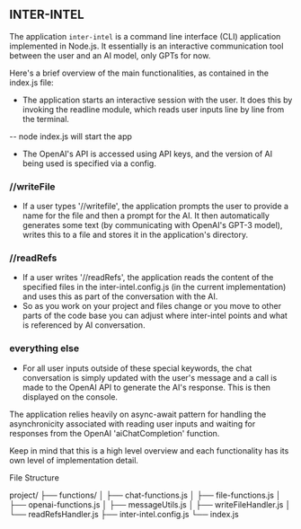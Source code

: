 ## INTER-INTEL

The application `inter-intel` is a command line interface (CLI) application implemented in Node.js. It essentially is an interactive communication tool between the user and an AI model, only GPTs for now.

Here's a brief overview of the main functionalities, as contained in the index.js file:

- The application starts an interactive session with the user. It does this by invoking the readline module, which reads user inputs line by line from the terminal.

-- node index.js will start the app
  
- The OpenAI's API is accessed using API keys, and the version of AI being used is specified via a config. 

### //writeFile
- If a user types '//writefile', the application prompts the user to provide a name for the file and then a prompt for the AI. It then automatically generates some text (by communicating with OpenAI's GPT-3 model), writes this to a file and stores it in the application's directory. 
  
### //readRefs
- If a user writes '//readRefs', the application reads the content of the specified files in the inter-intel.config.js (in the current implementation) and uses this as part of the conversation with the AI.
- So as you work on your project and files change or you move to other parts of the code base you can adjust where inter-intel points and what is referenced by AI conversation.

### everything else
- For all user inputs outside of these special keywords, the chat conversation is simply updated with the user's message and a call is made to the OpenAI API to generate the AI's response. This is then displayed on the console. 

The application relies heavily on async-await pattern for handling the asynchronicity associated with reading user inputs and waiting for responses from the OpenAI 'aiChatCompletion' function. 

Keep in mind that this is a high level overview and each functionality has its own level of implementation detail.


File Structure

project/
├── functions/
│   ├── chat-functions.js
│   ├── file-functions.js
│   ├── openai-functions.js
│   ├── messageUtils.js
│   ├── writeFileHandler.js
│   └── readRefsHandler.js
├── inter-intel.config.js
└── index.js
